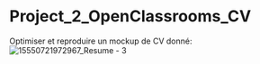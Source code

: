 # Project_2_OpenClassrooms_CV
Optimiser et reproduire un mockup de CV donné:
![15550721972967_Resume - 3](https://user-images.githubusercontent.com/52928559/75445554-ebbfb580-5965-11ea-9623-a0d5c1f383d9.png)
